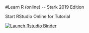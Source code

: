 #Learn R (online) -- Stark 2019 Edition

Start RStudio Online for Tutorial

<!-- badges: start -->
[![Launch Rstudio Binder](http://mybinder.org/badge_logo.svg)](https://mybinder.org/v2/gh/domjacri/git_staRk/master?urlpath=rstudio)
<!-- badges: end -->
